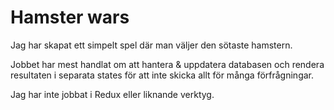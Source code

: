 # Hamster wars

Jag har skapat ett simpelt spel där man väljer den sötaste hamstern.

Jobbet har mest handlat om att hantera & uppdatera databasen och rendera resultaten
i separata states för att inte skicka allt för många förfrågningar.

Jag har inte jobbat i Redux eller liknande verktyg.

